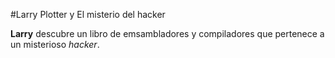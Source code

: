 #Larry Plotter y El misterio del hacker

**Larry** descubre un libro de emsambladores y compiladores que pertenece
a un misterioso *hacker*.
